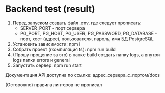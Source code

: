 # Backend test (result)

1. Перед запуском создать файл .env, где следует прописать:
   * SERVER_PORT - порт сервера
   * PG_PORT, PG_HOST, PG_USER, PG_PASSWORD, PG_DATABASE - порт, хост (адрес), пользователя, пароль, имя БД PostgreSQL
2. Установить зависимости: npm i
3. Собрать проект (rкомпиляция ts): npm run build
4. (Прошу прощение за это) в папке build создать папку logs, а внутри logs папки errors и general
5. Запустить сервер: npm run start

Документация API доступна по ссылке: адрес_сервера_с_портом/docs

(Осторожно) правила линтеров не прописал
